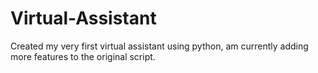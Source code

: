 # Virtual-Assistant
Created my very first virtual assistant using python, am currently adding more features to the original script. 


